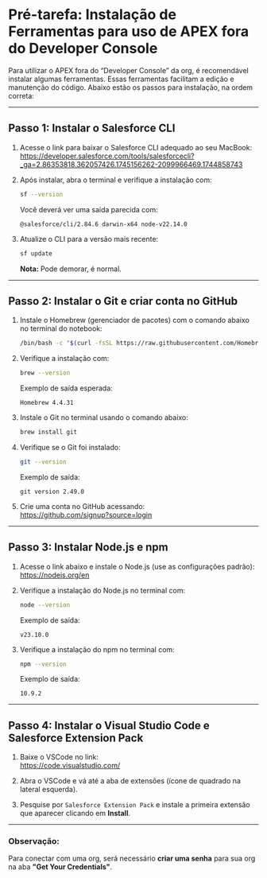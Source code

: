 # Pré-tarefa: Instalação de Ferramentas para uso de APEX fora do Developer Console

Para utilizar o APEX fora do “Developer Console” da org, é recomendável instalar algumas ferramentas. Essas ferramentas facilitam a edição e manutenção do código. Abaixo estão os passos para instalação, na ordem correta:

---

## Passo 1: Instalar o Salesforce CLI

1. Acesse o link para baixar o Salesforce CLI adequado ao seu MacBook:  
   https://developer.salesforce.com/tools/salesforcecli?_ga=2.86353818.362057426.1745156262-2099966469.1744858743

2. Após instalar, abra o terminal e verifique a instalação com:

   ```bash
   sf --version
   ```

   Você deverá ver uma saída parecida com:

   ```
   @salesforce/cli/2.84.6 darwin-x64 node-v22.14.0
   ```

3. Atualize o CLI para a versão mais recente:

   ```bash
   sf update
   ```

   **Nota:** Pode demorar, é normal.

---

## Passo 2: Instalar o Git e criar conta no GitHub

1. Instale o Homebrew (gerenciador de pacotes) com o comando abaixo no terminal do notebook:

   ```bash
   /bin/bash -c "$(curl -fsSL https://raw.githubusercontent.com/Homebrew/install/HEAD/install.sh)"
   ```

2. Verifique a instalação com:

   ```bash
   brew --version
   ```

   Exemplo de saída esperada:

   ```
   Homebrew 4.4.31
   ```

3. Instale o Git no terminal usando o comando abaixo:

   ```bash
   brew install git
   ```

4. Verifique se o Git foi instalado:

   ```bash
   git --version
   ```

   Exemplo de saída:

   ```
   git version 2.49.0
   ```

5. Crie uma conta no GitHub acessando:  
   https://github.com/signup?source=login

---

## Passo 3: Instalar Node.js e npm

1. Acesse o link abaixo e instale o Node.js (use as configurações padrão):  
   https://nodejs.org/en

2. Verifique a instalação do Node.js no terminal com:

   ```bash
   node --version
   ```

   Exemplo de saída:

   ```
   v23.10.0
   ```

3. Verifique a instalação do npm no terminal com:

   ```bash
   npm --version
   ```

   Exemplo de saída:

   ```
   10.9.2
   ```

---

## Passo 4: Instalar o Visual Studio Code e Salesforce Extension Pack

1. Baixe o VSCode no link:  
   https://code.visualstudio.com/

2. Abra o VSCode e vá até a aba de extensões (ícone de quadrado na lateral esquerda).

3. Pesquise por `Salesforce Extension Pack` e instale a primeira extensão que aparecer clicando em **Install**.

---

### Observação:
Para conectar com uma org, será necessário **criar uma senha** para sua org na aba **"Get Your Credentials"**.
